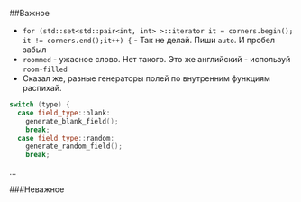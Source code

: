 ﻿##Важное
*   ```for (std::set<std::pair<int, int> >::iterator it = corners.begin(); it != corners.end();it++) {``` - 
    Так не делай. Пиши `auto`. И пробел забыл
*   `roommed` - ужасное слово. Нет такого. Это же английский - используй `room-filled`
*   Сказал же, разные генераторы полей по внутренним функциям распихай.
```C++
switch (type) {
  case field_type::blank:
    generate_blank_field();
    break;
  case field_type::random:
    generate_random_field();
    break;
```
...

###Неважное
